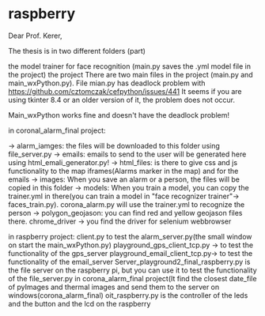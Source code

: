 # raspberry

Dear Prof. Kerer,

The thesis is in two different folders (part)

the model trainer for face recognition (main.py saves the .yml model file in the project)
the project
There are two main files in the project (main.py and main_wxPython.py). File mian.py has deadlock problem with https://github.com/cztomczak/cefpython/issues/441 It seems if you are using tkinter 8.4 or an older version of it, the problem does not occur.

Main_wxPython works fine and doesn't have the deadlock problem!

in coronal_alarm_final project:

-> alarm_iamges: the files will be downloaded to this folder using file_server.py -> emails: emails to send to the user will be generated here using html_emali_generator.py! -> html_files: is there to give css and js functionality to the map iframes(Alarms marker in the map) and for the emails -> images: When you save an alarm or a person, the files will be copied in this folder -> models: When you train a model, you can copy the trainer.yml in there(you can train a model in "face recognizer trainer"-> faces_train.py). corona_alarm.py will use the trainer.yml to recognize the person -> polygon_geojason: you can find red and yellow geojason files there. chrome_driver -> you find the driver for selenium webbrowser

in raspberry project: client.py to test the alarm_server.py(the small window on start the main_wxPython.py) playground_gps_client_tcp.py -> to test the functionality of the gps_server playground_email_client_tcp.py-> to test the functionality of the email_server Server_playground2_final_raspberry.py is the file server on the raspberry pi, but you can use it to test the functionality of the file_server.py in corona_alarm_final project(It find the closest date_file of pyImages and thermal images and send them to the server on windows(corona_alarm_final) oit_raspberry.py is the controller of the leds and the button and the lcd on the raspberry
